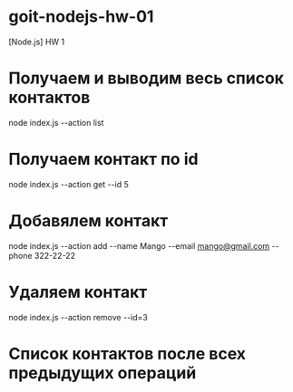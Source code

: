 # goit-nodejs-hw-01

[Node.js] HW 1

# Получаем и выводим весь список контактов

node index.js --action list

# Получаем контакт по id

node index.js --action get --id 5

# Добавялем контакт

node index.js --action add --name Mango --email mango@gmail.com --phone 322-22-22

# Удаляем контакт

node index.js --action remove --id=3

# Список контактов после всех предыдущих операций
